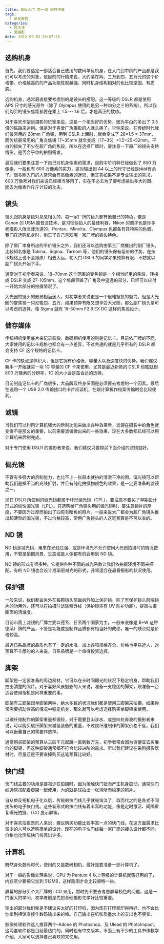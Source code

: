 ```yaml
---
title: 单反入门 第一课 器材准备
tags:
  - 单反教程
categories:
  - 技术渣
  - 爱摄影
date: 2012-09-03 20:07:23
---
```


## 选购机身

首先，我们要选定一部适合自己使用的数码单反机身，在入门到中阶的产品都是我们可以考虑的对象，依目前的行情来说，大约落在两、三万到四、五万元的这个价格带，价格越高的的产品功能性就越强、同时机身结构相对的也比较坚固、有质感。

选购机身，通常最直接要考虑到的是镜头的搭配。这一等级的 DSLR 都是使用 APS 尺寸的感光原件（除了 Olympus 使用的是另一种四分之三的系统），所以我们购买的镜头焦距都要在乘上 1.5 ～ 1.6 后，才是真正的数值。

对于喜欢作望远摄影的玩家来说，这是一个相当好的优势，因为平白的多出了 0.5 倍的焦距来运用。但是对于喜爱广角摄影的人就头痛了。举例来说，在传统时代我们最常用的 28mm 广角镜，用到 DSLR 上面时，就会变成了 28×1.5 = 37mm，而传统最常用的广角变焦镜 17~35mm 就会变成（17~35）×1.5=25~52mm，平白的损失了不少在超广角的焦段，所以在选择厂牌时，要注意一下原厂的镜头支持情形，是否合乎你的拍照需求。

最后我们要来注意一下自己对机身像素的需求，目前中阶机种已经做到了 800 万像素，一般也有 600 万像素的实力，这对输出到 A4 以上的尺寸已经是绰绰有余了。很多刚入门的人常常会有高像素的迷思，但其实如果不是专业输出的需求，600 万像素对我们来说已经相当够用了，实在不必去为了要考虑输出多大的图、而去为像素作斤斤计较的功夫。

## 镜头

镜头跟机身是绝对息息相关的，每一家厂牌的镜头都有他自己的特色，像是 Canon 的 USM 超音波技术，是习惯快拍人的最佳利器，Nikon 的调子也是许多老摄影人所津津乐道的，Pentax、Minolta、Olympus 也都各有其特殊的色调，我们在选购机身时，别忘了自己喜欢哪一家厂牌的镜头特色。

除了原厂本身所出的平价镜头之外，我们还可以选购由第三厂商推出的副厂镜头，比较知名像是 Tokina、Sigma、Tarnom 等，他们的镜头保有低价的优势，在技术规格上也不会跟原厂相去太远，初入门 DSLR 的同学如果预算有限，不妨就以副厂镜头开始下手。

通常对于初学者来说，18~70mm 这个范围的变焦镜是一个相当好用的焦段，转换成 DSLR 变成 27-105mm，这个焦段涵盖了广角及中望远的部分，已经可以应付一开始大部分的拍摄情况了。

大光圈的镜头的散景相当迷人，对初学者来说更是一个很难抵抗的魅力。但是大光圈的变焦镜一只动辄四、五万，如果预算有限又想享受大光圈，那么副厂镜头是可以考虑的选择，像 Sigma 就有 18-50mm F2.8 EX DC 这样的焦段设计。

<!-- more -->

## 储存媒体

传统相机使用底片来记录影像，数码相机使用的则是记忆卡。目前依厂牌的不同，大家使用的记忆卡规格也都会有一点差异，不过共通的就是几乎所有的 DSLR 都会支持 CF 这个规格的记忆卡。

CF 卡的缺点是体积大，但是它拥有价格低、容量大以及速度快的优势。我们建议新手一开始就买一块 1G 容量的 CF 卡来使用，尤其是最近新款的 DSLR 动辄就到 800 万像素的分辨率，1G 的大小会是蛮合适的选择。

目前制造记忆卡的厂商很多，大品牌及终身保固是必须要去考虑的一个因素。最后在选购一个 USB 2.0 传输接口的卡片阅读机，在跟计算机作档案传输时会比较便利。

## 滤镜

当我们可以利用计算机强大的后制功能来做出各种效果后，滤镜在摄影中的角色就变得不是那幺的重要，以前需要滤镜做出来的一些效果，现在大多数都已经可以用计算机来后制完成。

对于专门使用 DSLR 的摄影者来说，我们建议只要购买下面介绍的滤镜就好。

## 偏光镜

不管有多强大的后制能力，也比不上一张原本就拍的清澈干净的图。偏光镜可以帮助我们避掉不当的光线折射，并且有纯化拍摄物颜色的效果，是一定要准备的滤镜之一。

现在 DSLR 所使用的偏光镜都属于环形偏光镜（CPL），要注意不要买了早期设计形式的线性偏光镜（LPL）。在选购给广角镜头用的偏光镜时，要注意镜片的厚度，不要因为过厚而拍出了四周有暗角的照片。一般来说大厂都会为超广角镜头推出超薄型的偏光镜，不过价格较高，常用广角镜头的人这笔预算是不可以省的。

## ND 镜

ND 镜是减光镜，用来在光线过强、或是环境光不允许使用大光圈拍摄时的情况使用，不管是拍摄风景、生态或是人像都有机会用到 ND 镜。

ND 镜的形式有很多种，它提供各种不同的减光系数让我们依拍摄环境不同来搭配。有的 ND 镜也会设计成渐层减光的形式，非常适合在晨昏摄影的状况使用。

## 保护镜

一般来说，我们都会另外在每颗镜头前面另外加上保护镜，除了有保护镜头前端镜片的功用外，还可以在拍摄时滤除紫外线（保护镜需有 UV 防护功能），提高拍摄画面的清澈度。

目前市面上滤镜的厂牌主要以德系、日系两个国家为主，一般来说像是 B+W 这种德系厂牌的产品，不管是功能或是制作品质都有相当好的成绩，唯一的缺点就是价格较高。

最近日系品牌的品质也有了一定的水准，加上各项规格齐全、价格也平易近人，对预算不丰厚的的人来说，日系品牌是一个值得投资选择。

## 脚架

脚架是一定要准备的周边器材，它可以在长时间曝光的状况下稳定机身，帮助我们拍出清楚的照片。对于喜好风景摄影的人来说，准备一支稳固的脚架，跟准备一台适合使用相机是同样重要的事。

脚架有三脚架跟单脚架两种，绝大多数的状况我们都是使用三脚架来拍摄，如果你常需要机动性高的情况中稳定机身，那幺就可以考虑选择购买单脚架来使用。

以碳纤维制作的脚架重量都很轻，对于需要登山涉水、或是四处奔波的摄影者来说，可以购买碳纤脚架来减低装备的重量，不过炭纤维制作的脚架价格不低，我们可以衡量自己的需要作选择。

通常购买脚架的预算从三四千元起跳一直到数万元，初学者常会因为贪便宜去买廉价的脚架，但这种脚架通常都不符合比较进阶的需求。所以我们建议在采购摄影器材时，尽量还是不要省掉购买这笔预算比较好。

## 快门线

快门线主要的功用是要减少在拍摄时，因为按触快门钮而产生机身震动，通常快门线通常搭配着脚架一起使用，为的就是球拍出一张清晰而稳定的照片。

自从单反相机电子化以后，传统的快门线几乎就被淘汰了，取而代之的是各式不同接头的电子快门线。这些新形式的快门线有着丰富的功能，像是定时激活、间隔重复曝光拍摄、LCD 显示屏等。

对于喜欢拍夜景的人来说，建议购买功能比较丰富一点的快门线，在这方面需求比较少的人可以选购简单的设计。现在的电子快门线每一家厂商的接头设计都不同，价格也比传统快门线高出许多。

## 计算机

既然身处数码时代，使用的又是数码相机，最好是要准备一部计算机了。

对于一般的影像处理来说，CPU 为 Pentum 4 以上等级的计算机就蛮好用的了，内存至少要把它加到 512MB，这样跑图才会比较顺畅一些。

屏幕的部分买个大厂牌的 LCD 来用，暂时先不要去考虑屏幕校色的问题，这是一门很大的学问，初学者倒是先把基础摄影先学好比较重要。

输出的部分我们倒是不建议买太好的打印机，因为现在打印机印得再好、也不会比你拿到相馆直接作数码输出来的棒。自己输出在纸张及墨水上的支出也不便宜。

影像处理软件这儿推荐两个–Adobe 的 Photoshop、及 Ulead 的 PhotoImpact，这两套软件都是目前最热门的，同时也有中文版本，市面上有不少的工具书作教学介绍，大家可以选择自己喜欢的来使用。

